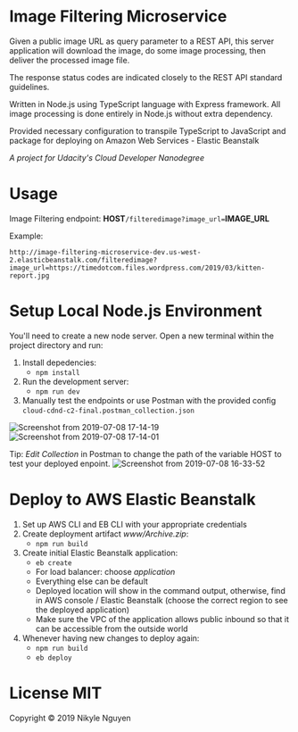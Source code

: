 # Image Filtering Microservice

Given a public image URL as query parameter to a REST API, this server application will download the image, do some image processing, then deliver the processed image file. 

The response status codes are indicated closely to the REST API standard guidelines.

Written in Node.js using TypeScript language with Express framework. All image processing is done entirely in Node.js without extra dependency. 

Provided necessary configuration to transpile TypeScript to JavaScript and package for deploying on Amazon Web Services - Elastic Beanstalk

*A project for Udacity's Cloud Developer Nanodegree*

# Usage

Image Filtering endpoint: **HOST**`/filteredimage?image_url=`**IMAGE_URL**


Example:
```
http://image-filtering-microservice-dev.us-west-2.elasticbeanstalk.com/filteredimage?image_url=https://timedotcom.files.wordpress.com/2019/03/kitten-report.jpg
```

# Setup Local Node.js Environment

You'll need to create a new node server. Open a new terminal within the project directory and run:


1. Install depedencies:
    - `npm install`
2. Run the development server:
    - `npm run dev`
3. Manually test the endpoints or use Postman with the provided config `cloud-cdnd-c2-final.postman_collection.json`


![Screenshot from 2019-07-08 17-14-19](https://user-images.githubusercontent.com/4667129/60850369-db26b900-a1a3-11e9-9846-7fd95cb7907a.png)
![Screenshot from 2019-07-08 17-14-01](https://user-images.githubusercontent.com/4667129/60850371-de21a980-a1a3-11e9-8271-e1dcdb925b8f.png)

Tip: *Edit Collection* in Postman to change the path of the variable HOST to test your deployed enpoint.
![Screenshot from 2019-07-08 16-33-52](https://user-images.githubusercontent.com/4667129/60850375-df52d680-a1a3-11e9-938e-12ae6ba715a9.png)




# Deploy to AWS Elastic Beanstalk

1. Set up AWS CLI and EB CLI with your appropriate credentials
2. Create deployment artifact *www/Archive.zip*:
    - `npm run build`
3. Create initial Elastic Beanstalk application:
    - `eb create`
    - For load balancer: choose *application*
    - Everything else can be default
    - Deployed location will show in the command output, otherwise, find in AWS console / Elastic Beanstalk (choose the correct region to see the deployed application)
    - Make sure the VPC of the application allows public inbound so that it can be accessible from the outside world
3. Whenever having new changes to deploy again:
    - `npm run build`
    - `eb deploy` 

# License MIT
Copyright © 2019 Nikyle Nguyen